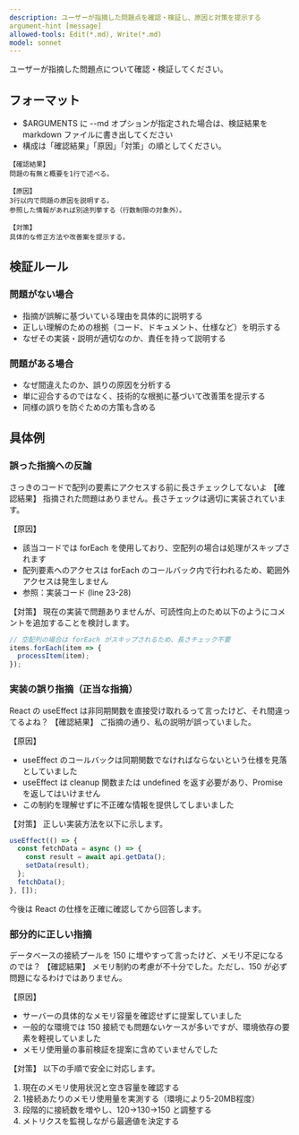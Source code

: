 ```yaml
---
description: ユーザーが指摘した問題点を確認・検証し、原因と対策を提示する
argument-hint [message]
allowed-tools: Edit(*.md), Write(*.md)
model: sonnet
---
```


ユーザーが指摘した問題点について確認・検証してください。

## フォーマット

- $ARGUMENTS に --md オプションが指定された場合は、検証結果を markdown ファイルに書き出してください
- 構成は「確認結果」「原因」「対策」の順としてください。

```
【確認結果】
問題の有無と概要を1行で述べる。

【原因】
3行以内で問題の原因を説明する。
参照した情報があれば別途列挙する（行数制限の対象外）。

【対策】
具体的な修正方法や改善案を提示する。
```

## 検証ルール

### 問題がない場合
- 指摘が誤解に基づいている理由を具体的に説明する
- 正しい理解のための根拠（コード、ドキュメント、仕様など）を明示する
- なぜその実装・説明が適切なのか、責任を持って説明する

### 問題がある場合
- なぜ間違えたのか、誤りの原因を分析する
- 単に迎合するのではなく、技術的な根拠に基づいて改善策を提示する
- 同様の誤りを防ぐための方策も含める

## 具体例

### 誤った指摘への反論

<blame>
さっきのコードで配列の要素にアクセスする前に長さチェックしてないよ
</blame>

<answer>
【確認結果】
指摘された問題はありません。長さチェックは適切に実装されています。

【原因】
- 該当コードでは forEach を使用しており、空配列の場合は処理がスキップされます
- 配列要素へのアクセスは forEach のコールバック内で行われるため、範囲外アクセスは発生しません
- 参照：実装コード (line 23-28)

【対策】
現在の実装で問題ありませんが、可読性向上のため以下のようにコメントを追加することを検討します。
```javascript
// 空配列の場合は forEach がスキップされるため、長さチェック不要
items.forEach(item => {
  processItem(item);
});
```
</answer>

### 実装の誤り指摘（正当な指摘）

<blame>
React の useEffect は非同期関数を直接受け取れるって言ったけど、それ間違ってるよね？
</blame>

<answer>
【確認結果】
ご指摘の通り、私の説明が誤っていました。

【原因】
- useEffect のコールバックは同期関数でなければならないという仕様を見落としていました
- useEffect は cleanup 関数または undefined を返す必要があり、Promise を返してはいけません
- この制約を理解せずに不正確な情報を提供してしまいました

【対策】
正しい実装方法を以下に示します。
```javascript
useEffect(() => {
  const fetchData = async () => {
    const result = await api.getData();
    setData(result);
  };
  fetchData();
}, []);
```
今後は React の仕様を正確に確認してから回答します。
</answer>

### 部分的に正しい指摘

<blame>
データベースの接続プールを 150 に増やすって言ったけど、メモリ不足になるのでは？
</blame>

<answer>
【確認結果】
メモリ制約の考慮が不十分でした。ただし、150 が必ず問題になるわけではありません。

【原因】
- サーバーの具体的なメモリ容量を確認せずに提案していました
- 一般的な環境では 150 接続でも問題ないケースが多いですが、環境依存の要素を軽視していました
- メモリ使用量の事前検証を提案に含めていませんでした

【対策】
以下の手順で安全に対応します。
1. 現在のメモリ使用状況と空き容量を確認する
2. 1接続あたりのメモリ使用量を実測する（環境により5-20MB程度）
3. 段階的に接続数を増やし、120→130→150 と調整する
4. メトリクスを監視しながら最適値を決定する
</answer>
